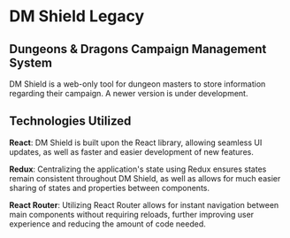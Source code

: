 # DM Shield Legacy

## Dungeons & Dragons Campaign Management System

DM Shield is a web-only tool for dungeon masters to store information regarding their campaign. 
A newer version is under development.

## Technologies Utilized

**React**: DM Shield is built upon the React library, allowing seamless UI updates, as well as faster
and easier development of new features.

**Redux**: Centralizing the application's state using Redux ensures states remain consistent throughout
DM Shield, as well as allows for much easier sharing of states and properties between components.

**React Router**: Utilizing React Router allows for instant navigation between main components without
requiring reloads, further improving user experience and reducing the amount of code needed.

